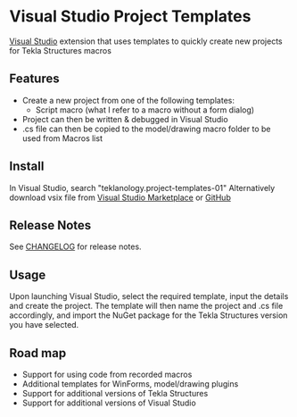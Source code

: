 # Visual Studio Project Templates

[Visual Studio](https://visualstudio.microsoft.com/) extension that uses templates to quickly create new projects for Tekla Structures macros

## Features

* Create a new project from one of the following templates:
  * Script macro (what I refer to a macro without a form dialog)
* Project can then be written & debugged in Visual Studio
* .cs file can then be copied to the model/drawing macro folder to be used from Macros list

## Install

In Visual Studio, search "teklanology.project-templates-01"
Alternatively download vsix file from [Visual Studio Marketplace](https://marketplace.visualstudio.com/items?itemName=teklanology.project-templates-01) or [GitHub](https://github.com/teklanology/project-templates/releases/latest)

## Release Notes

See [CHANGELOG](https://github.com/teklanology/project-templates/tree/master/CHANGELOG.md) for release notes.

## Usage

Upon launching Visual Studio, select the required template, input the details and create the project. The template will then name the project and .cs file accordingly, and import the NuGet package for the Tekla Structures version you have selected.

## Road map

* Support for using code from recorded macros
* Additional templates for WinForms, model/drawing plugins
* Support for additional versions of Tekla Structures
* Support for additional versions of Visual Studio